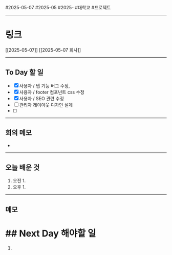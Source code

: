 #2025-05-07 #2025-05 #2025- 
#대학교 #프로젝트


------
# 링크 
[[2025-05-07]]
[[2025-05-07 회사]]

---
## To Day 할 일
- [x] 사용자 / 탭 기능 버그 수정, 
- [x] 사용자 / footer 컴포넌트 css 수정
- [x] 사용자 / SEO 관련 수정
- [ ] 관리자 레이아웃 디자인 설계
- [ ] 
---
## 회의 메모
- 
---
## 오늘 배운 것
1. 오전
    1. 
2. 오후
    1. 
---
## 메모


# ## Next Day 해야할 일
1. 
